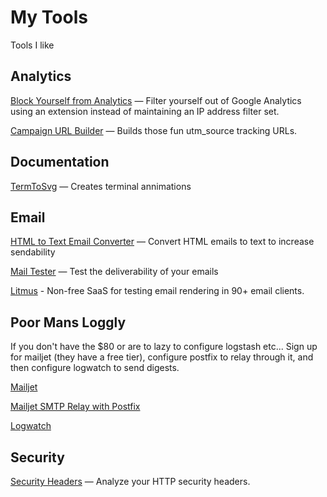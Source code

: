 # My Tools
Tools I like

## Analytics

[Block Yourself from Analytics](https://chrome.google.com/webstore/detail/block-yourself-from-analy/fadgflmigmogfionelcpalhohefbnehm?hl=en) — Filter yourself out of Google Analytics using an extension instead of maintaining an IP address filter set. 

[Campaign URL Builder](https://ga-dev-tools.appspot.com/campaign-url-builder/) — Builds those fun utm_source tracking URLs.

## Documentation

[TermToSvg](https://github.com/nbedos/termtosvg) — Creates terminal annimations

## Email

[HTML to Text Email Converter](https://templates.mailchimp.com/resources/html-to-text/) — Convert HTML emails to text to increase sendability

[Mail Tester](https://www.mail-tester.com/) — Test the deliverability of your emails

[Litmus](https://litmus.com/) - Non-free SaaS for testing email rendering in 90+ email clients.

## Poor Mans Loggly

If you don't have the $80 or are to lazy to configure logstash etc... Sign up for mailjet (they have a free tier), configure postfix to relay through it, and then configure logwatch to send digests.

[Mailjet](https://www.mailjet.com/)

[Mailjet SMTP Relay with Postfix](https://www.linuxbabe.com/mail-server/postfix-smtp-relay)

[Logwatch](https://www.digitalocean.com/community/tutorials/how-to-install-and-use-logwatch-log-analyzer-and-reporter-on-a-vps)

## Security

[Security Headers](https://securityheaders.com/) — Analyze your HTTP security headers.
